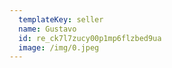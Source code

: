 ```yaml
---
  templateKey: seller
  name: Gustavo
  id: re_ck7l7zucy00p1mp6flzbed9ua
  image: /img/0.jpeg
---
```


